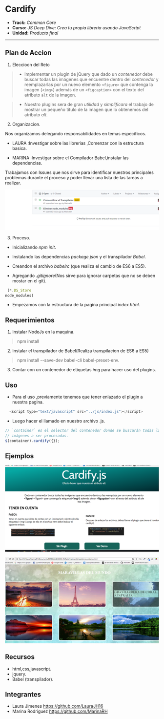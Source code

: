 # Cardify

* **Track:** _Common Core_
* **Curso:** _JS Deep Dive: Crea tu propia librería usando JavaScript_
* **Unidad:** _Producto final_

***

## Plan de Accion

1. Eleccioon del Reto 

>* Implementar un plugin de jQuery que dado un _contenedor_ debe buscar todas las
imágenes que encuentre dentro del _contenedor_ y reemplazarlas por un nuevo
elemento `<figure>` que contenga la imagen (`<img>`) además de un `<figcaption>`
con el texto del atributo `alt` de la imagen.

>* Nuestro plugins sera de gran *utilidad* y *simplificara* el trabajo de mostrar un pequeño titulo de la imagen que lo obtenemos del atributo *alt*.

2. Organizacion.

Nos organizamos delegando responsabilidades en temas especificos.

+ LAURA :Investigar sobre las librerias ,Comenzar con la estructura basica.

+ MARINA :Investigar sobre el Compilador Babel,instalar las dependencias.

Trabajamos con Issues que nos sirve para identificar nuestros principales problemas durante el proceso y poder llevar una lista de las tareas a realizar.

![issues](public/assets/issues.png)

3. Proceso.

* Inicializando *npm init*.
* Instalando las dependencias *package.json* y el transpilador *Babel*.
* Creandon el archivo *babelrc* (que realiza el cambio de ES6 a ES5).

* Agregando *.gitignore*(Nos sirve para ignorar carpetas que no se deben mostar en el git).
```js
 (*.DS_Store
node_modules)
```
* Empezamos con la estructura de la pagina principal *index.html*.

## Requerimientos
1. Instalar NodeJs en la maquina.
> npm install
2. Instalar el transpilador de Babel(Realiza transpilacion de ES6 a ES5)
> npm install --save-dev babel-cli babel-preset-env.
3. Contar con un contenedor de etiquetas *img* para hacer uso del plugins.

## Uso
* Para el uso ,previamente tenemos que tener enlazado el plugin a nuestra pagina.

```js
  <script type="text/javascript" src="../js/index.js"></script>
```
* Luego hacer el llamado en nuestro archivo .js.

```js
// `container` es el selector del contenedor donde se buscarán todas las
// imágenes a ser procesadas.
$(container).cardify({});
```

## Ejemplos

![inicio](public/assets/demo.png)

![demo](public/assets/home.png)

## Recursos

- html,css,javascript.
- jquery.
- Babel (transpilador).

## Integrantes

* Laura Jimenes https://github.com/LauraJH16
* Marina Rodriguez https://github.com/MarinaRH